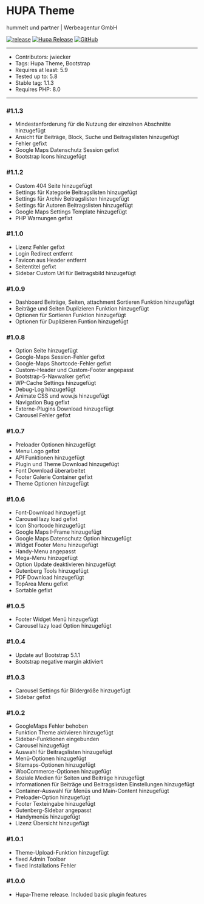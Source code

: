 # HUPA Theme
hummelt und partner | Werbeagentur GmbH

[![release](https://img.shields.io/github/v/release/team-hummelt/hupa-starter)](https://github.com/team-hummelt/hupa-starter)
[![Hupa Release](https://img.shields.io/github/release-date/team-hummelt/hupa-starter)](https://github.com/team-hummelt/hupa-starter/releases/latest)
[![GitHub](https://img.shields.io/github/license/team-hummelt/hupa-starter)](https://github.com/team-hummelt/hupa-starter/blob/master/LICENSE.txt)

***
* Contributors: jwiecker
* Tags: Hupa Theme, Bootstrap
* Requires at least: 5.9
* Tested up to: 5.8
* Stable tag: 1.1.3
* Requires PHP: 8.0

***
### \#1.1.3
* Mindestanforderung für die Nutzung der einzelnen Abschnitte hinzugefügt
* Ansicht für Beiträge, Block, Suche und Beitragslisten hinzugefügt
* Fehler gefixt
* Google Maps Datenschutz Session gefixt
* Bootstrap Icons hinzugefügt
 
### \#1.1.2
* Custom 404 Seite hinzugefügt
* Settings für Kategorie Beitragslisten hinzugefügt
* Settings für Archiv Beitragslisten hinzugefügt
* Settings für Autoren Beitragslisten hinzugefügt
* Google Maps Settings Template hinzugefügt
* PHP Warnungen gefixt

### \#1.1.0
* Lizenz Fehler gefixt
* Login Redirect entfernt
* Favicon aus Header entfernt
* Seitentitel gefixt
* Sidebar Custom Url für Beitragsbild hinzugefügt

### \#1.0.9
* Dashboard Beiträge, Seiten, attachment Sortieren Funktion hinzugefügt
* Beiträge und Seiten Duplizieren Funktion hinzugefügt
* Optionen für Sortieren Funktion hinzugefügt
* Optionen für Duplizieren Funtion hinzugefügt

### \#1.0.8
* Option Seite hinzugefügt
* Google-Maps Session-Fehler gefixt
* Google-Maps Shortcode-Fehler gefixt
* Custom-Header und Custom-Footer angepasst
* Bootstrap-5-Navwalker gefixt
* WP-Cache Settings hinzugefügt
* Debug-Log hinzugefügt
* Animate CSS und wow.js hinzugefügt
* Navigation Bug gefixt
* Externe-Plugins Download hinzugefügt
* Carousel Fehler gefixt

### \#1.0.7
* Preloader Optionen hinzugefügt
* Menu Logo gefixt
* API Funktionen hinzugefügt
* Plugin und Theme Download hinzugefügt
* Font Download überarbeitet
* Footer Galerie Container gefixt
* Theme Optionen hinzugefügt

### \#1.0.6
* Font-Download hinzugefügt
* Carousel lazy load gefixt
* Icon Shortcode hinzugefügt
* Google Maps I-Frame hinzugefügt
* Google Maps Datenschutz Option hinzugefügt
* Widget Footer Menu hinzugefügt
* Handy-Menu angepasst
* Mega-Menu hinzugefügt
* Option Update deaktivieren hinzugefügt
* Gutenberg Tools hinzugefügt
* PDF Download hinzugefügt
* TopArea Menu gefixt
* Sortable gefixt

### \#1.0.5
* Footer Widget Menü hinzugefügt
* Carousel lazy load Option hinzugefügt

### \#1.0.4
* Update auf Bootstrap 5.1.1
* Bootstrap negative margin aktiviert

### \#1.0.3
* Carousel Settings für Bildergröße hinzugefügt
* Sidebar gefixt

### \#1.0.2
* GoogleMaps Fehler behoben
* Funktion Theme aktivieren hinzugefügt
* Sidebar-Funktionen eingebunden
* Carousel hinzugefügt
* Auswahl für Beitragslisten hinzugefügt
* Menü-Optionen hinzugefügt
* Sitemaps-Optionen hinzugefügt
* WooCommerce-Optionen hinzugefügt
* Soziale Medien für Seiten und Beiträge hinzugefügt
* Informationen für Beiträge und Beitragslisten Einstellungen hinzugefügt
* Container-Auswahl für Menüs und Main-Content hinzugefügt
* Preloader-Option hinzugefügt
* Footer Texteingabe hinzugefügt
* Gutenberg-Sidebar angepasst
* Handymenüs hinzugefügt
* Lizenz Übersicht hinzugefügt

### \#1.0.1 
* Theme-Upload-Funktion hinzugefügt 
* fixed Admin Toolbar
* fixed Installations Fehler

### \#1.0.0
* Hupa-Theme release. Included basic plugin features
